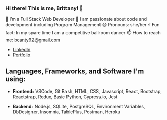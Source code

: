 

### Hi there! This is me, Brittany! 👋

🌱 I’m a Full Stack Web Developer
👯 I am passionate about code and development including Program Management 
😄 Pronouns: she/her
⚡ Fun fact: In my spare time I am a competitive ballroom dancer
📫 How to reach me: bcanty92@gmail.com
* [LinkedIn](https://www.linkedin.com/in/bcanty/)
* [Portfolio](https://brittanycantyportfolio.netlify.app/)

## Languages, Frameworks, and Software I'm using:
* **Frontend:** VSCode, Git Bash, HTML, CSS, Javascript, React, Bootstrap, Reactstrap, Redux, Basic Python, Cypress.io, Jest

* **Backend:** Node.js, SQLite, PostgreSQL, Environment Variables, DbDesigner, Insomnia, TablePlus, Postman, Heroku


